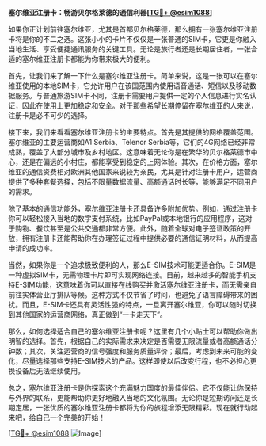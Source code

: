 **塞尔维亚注册卡：畅游贝尔格莱德的通信利器[[TG💪+ @esim1088](https://t.me/s/esim1088)]**

如果你正计划前往塞尔维亚，尤其是首都贝尔格莱德，那么拥有一张塞尔维亚注册卡将是你的不二之选。这张小小的卡片不仅仅是一张普通的SIM卡，它更是你融入当地生活、享受便捷通讯服务的关键工具。无论是旅行者还是长期居住者，一张合适的塞尔维亚注册卡都能为你带来极大的便利。

首先，让我们来了解一下什么是塞尔维亚注册卡。简单来说，这是一张可以在塞尔维亚使用的本地SIM卡，它允许用户在该国范围内使用语音通话、短信以及移动数据服务。与普通旅游SIM卡不同，注册卡需要用户提供一定的个人信息进行实名认证，因此在使用上更加稳定和安全。对于那些希望长期停留在塞尔维亚的人来说，注册卡是必不可少的选择。

接下来，我们来看看塞尔维亚注册卡的主要特点。首先是其提供的网络覆盖范围。塞尔维亚的主要运营商如A1 Serbia、Telenor Serbia等，它们的4G网络已经非常成熟，覆盖了大部分城市及乡村地区。这意味着无论你是在繁华的贝尔格莱德市中心，还是在偏远的小村庄，都能享受到稳定的上网体验。其次，在价格方面，塞尔维亚的通信资费相对欧洲其他国家来说较为亲民，尤其是针对注册卡用户，运营商提供了多种套餐选择，包括不限量数据流量、高额通话时长等，能够满足不同用户的需求。

除了基本的通信功能外，塞尔维亚注册卡还具备许多附加优势。例如，通过注册卡你可以轻松接入当地的数字支付系统，比如PayPal或本地银行的应用程序，这对于购物、餐饮甚至是公共交通都非常方便。此外，随着全球对电子签证政策的开放，拥有注册卡还能帮助你在办理签证过程中提供必要的通信证明材料，从而提高申请的成功率。

当然，如果你是一个追求极致便利的人，那么E-SIM技术可能更适合你。E-SIM是一种虚拟SIM卡，无需物理卡片即可实现网络连接。目前，越来越多的智能手机支持E-SIM功能，这意味着你可以直接在线购买并激活塞尔维亚注册卡，而无需亲自前往实体营业厅排队等候。这种方式不仅节省了时间，也避免了语言障碍带来的困扰。而且，E-SIM卡还具有灵活性强的特点，一旦离开塞尔维亚，你可以随时切换到其他国家的运营商网络，真正做到“一卡走天下”。

那么，如何选择适合自己的塞尔维亚注册卡呢？这里有几个小贴士可以帮助你做出明智的选择。首先，根据自己的实际需求来决定是否需要无限流量或者高额通话分钟数；其次，关注运营商的信号强度和服务质量评价；最后，考虑到未来可能的变化，尽量选择那些支持E-SIM技术的产品。这样即使以后改变行程，也不必担心更换设备后无法继续使用。

总之，塞尔维亚注册卡是你探索这个充满魅力国度的最佳伴侣。它不仅能让你保持与外界的联系，更能帮助你更好地融入当地的文化氛围。无论你是短期访问还是长期定居，一张优质的塞尔维亚注册卡都将为你的旅程增添无限精彩。现在就行动起来吧，给自己一个完美的开始！

[[TG💪+ @esim1088](https://t.me/s/esim1088) ![Image](https://i.postimg.cc/4NQfJmqS/Snipaste-2025-05-13-00-14-12.png)]